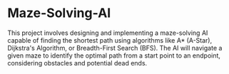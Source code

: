 # Maze-Solving-AI
This project involves designing and implementing a maze-solving AI capable of finding the shortest path using algorithms like A* (A-Star), Dijkstra's Algorithm, or Breadth-First Search (BFS). The AI will navigate a given maze to identify the optimal path from a start point to an endpoint, considering obstacles and potential dead ends.
